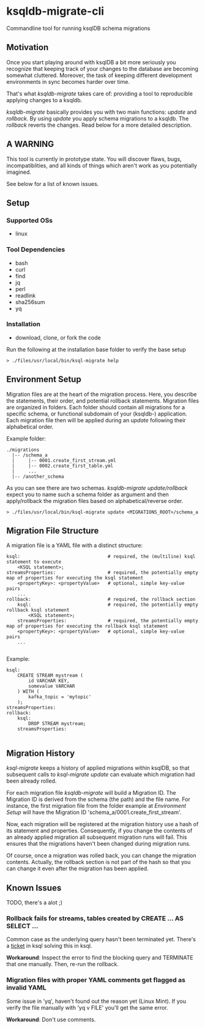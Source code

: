 # ksqldb-migrate-cli
Commandline tool for running ksqlDB schema migrations

## Motivation

Once you start playing around with ksqlDB a bit more seriously you recognize that keeping track of your changes to the database are becoming somewhat cluttered. Moreover, the task of keeping different development environments in sync becomes harder over time. 

That's what *ksqldb-migrate* takes care of: providing a tool to reproducible applying changes to a ksqldb. 

*ksqldb-migrate* basically provides you with two main functions: *update* and *rollback*. By using *update* you apply schema migrations to a ksqldb. The *rollback* reverts the changes. Read below for a more detailed description. 


## A WARNING

This tool is currently in prototype state. You will discover flaws, bugs, incompatiblities, and all kinds of things which aren't work as you potentially imagined.

See below for a list of known issues. 

## Setup

### Supported OSs

- linux

### Tool Dependencies

- bash
- curl
- find
- jq
- perl
- readlink
- sha256sum
- yq

### Installation

- download, clone, or fork the code

Run the following at the installation base folder to verify the base setup

    > ./files/usr/local/bin/ksql-migrate help

## Environment Setup

Migration files are at the heart of the migration process. Here, you describe the statements, their order, and potential rollback statements. Migration files are organized in folders. Each folder should contain all migrations for a specific schema, or functional subdomain of your (ksqldb-) application. Each migration file then will be applied during an  *update* following their alphabetical order. 

Example folder:
```
./migrations
  |-- /schema_a
  |     |-- 0001.create_first_stream.yml
  |     |-- 0002.create_first_table.yml
  |     ...
  |-- /another_schema
```
As you can see there are two schemas. *ksqldb-migrate update/rollback* expect you to name such a schema folder as argument and then apply/rollback the migration files based on alphabetical/reverse order.

    > ./files/usr/local/bin/ksql-migrate update <MIGRATIONS_ROOT>/schema_a

## Migration File Structure

A migration file is a YAML file with a distinct structure:
```
ksql:                                # required, the (multiline) ksql statement to execute
    <KSQL statement>;
streamsProperties:                   # required, the potentially empty map of properties for executing the ksql statement
    <propertyKey>: <propertyValue>   # optional, simple key-value pairs
    ...
rollback:                            # required, the rollback section 
    ksql:                            # required, the potentially empty rollback ksql statement
        <KSQL statement>;
    streamsProperties:               # required, the potentially empty map of properties for executing the rollback ksql statement
    <propertyKey>: <propertyValue>   # optional, simple key-value pairs
    ...
    
```

Example:
```
ksql:
    CREATE STREAM mystream (
        id VARCHAR KEY,
        somevalue VARCHAR
    ) WITH (
        kafka_topic = 'mytopic'
    );
streamsProperties:
rollback:
    ksql:
        DROP STREAM mystream;
    streamsProperties:
    
```

## Migration History

*ksql-migrate* keeps a history of applied migrations within ksqlDB, so that subsequent calls to *ksql-migrate update* can evaluate which migration had been already rolled. 

For each migration file *ksqldb-migrate* will build a Migration ID. The Migration ID is derived from the schema (the path) and the file name. For instance, the first migration file from the folder example at *Environment Setup* will have the Migration ID 'schema_a/0001.create_first_stream'.

Now, each migration will be registered at the migration history use a hash of its statement and properties. Consequently, if you change the contents of an already applied migration all subsequent migration runs will fail. This ensures that the migrations haven't been changed during migration runs. 

Of course, once a migration was rolled back, you can change the migration contents. Actually, the rollback section is not part of the hash so that you can change it even after the migration has been applied. 


## Known Issues

TODO, there's a alot ;)

### Rollback fails for streams, tables created by CREATE ... AS SELECT ...
Common case as the underlying query hasn't been terminated yet. There's a [ticket](https://github.com/confluentinc/ksql/issues/2177 "DROP [STREAM|TABLE] should support termination of query started during creation." ) in ksql solving this in ksql.

**Workaround**: Inspect the error to find the blocking query and TERMINATE that one manually. Then, re-run the rollback.

### Migration files with proper YAML comments get flagged as invalid YAML
Some issue in 'yq', haven't found out the reason yet (Linux Mint). If you verify the file manually with 'yq v FILE' you'll get the same error. 

**Workaround**: Don't use comments.


